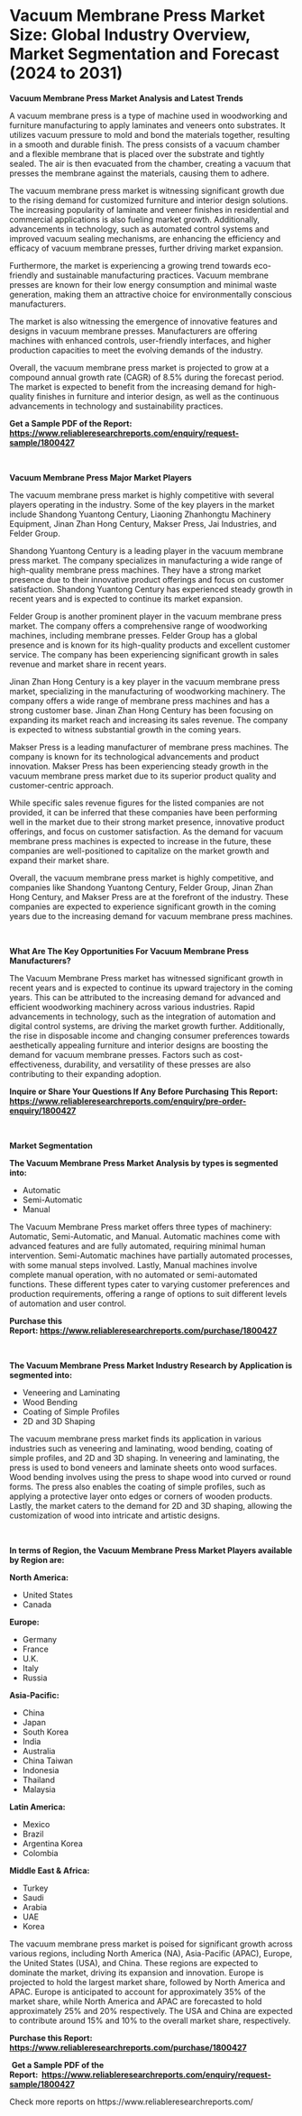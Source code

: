 <p><h1>Vacuum Membrane Press Market Size: Global Industry Overview, Market Segmentation and Forecast (2024 to 2031)</h1></p><p><strong>Vacuum Membrane Press Market Analysis and Latest Trends</strong></p>
<p><p>A vacuum membrane press is a type of machine used in woodworking and furniture manufacturing to apply laminates and veneers onto substrates. It utilizes vacuum pressure to mold and bond the materials together, resulting in a smooth and durable finish. The press consists of a vacuum chamber and a flexible membrane that is placed over the substrate and tightly sealed. The air is then evacuated from the chamber, creating a vacuum that presses the membrane against the materials, causing them to adhere.</p><p>The vacuum membrane press market is witnessing significant growth due to the rising demand for customized furniture and interior design solutions. The increasing popularity of laminate and veneer finishes in residential and commercial applications is also fueling market growth. Additionally, advancements in technology, such as automated control systems and improved vacuum sealing mechanisms, are enhancing the efficiency and efficacy of vacuum membrane presses, further driving market expansion.</p><p>Furthermore, the market is experiencing a growing trend towards eco-friendly and sustainable manufacturing practices. Vacuum membrane presses are known for their low energy consumption and minimal waste generation, making them an attractive choice for environmentally conscious manufacturers.</p><p>The market is also witnessing the emergence of innovative features and designs in vacuum membrane presses. Manufacturers are offering machines with enhanced controls, user-friendly interfaces, and higher production capacities to meet the evolving demands of the industry.</p><p>Overall, the vacuum membrane press market is projected to grow at a compound annual growth rate (CAGR) of 8.5% during the forecast period. The market is expected to benefit from the increasing demand for high-quality finishes in furniture and interior design, as well as the continuous advancements in technology and sustainability practices.</p></p>
<p><strong>Get a Sample PDF of the Report:&nbsp; <a href="https://www.reliableresearchreports.com/enquiry/request-sample/1800427">https://www.reliableresearchreports.com/enquiry/request-sample/1800427</a></strong></p>
<p>&nbsp;</p>
<p><strong>Vacuum Membrane Press Major Market Players</strong></p>
<p><p>The vacuum membrane press market is highly competitive with several players operating in the industry. Some of the key players in the market include Shandong Yuantong Century, Liaoning Zhanhongtu Machinery Equipment, Jinan Zhan Hong Century, Makser Press, Jai Industries, and Felder Group.</p><p>Shandong Yuantong Century is a leading player in the vacuum membrane press market. The company specializes in manufacturing a wide range of high-quality membrane press machines. They have a strong market presence due to their innovative product offerings and focus on customer satisfaction. Shandong Yuantong Century has experienced steady growth in recent years and is expected to continue its market expansion.</p><p>Felder Group is another prominent player in the vacuum membrane press market. The company offers a comprehensive range of woodworking machines, including membrane presses. Felder Group has a global presence and is known for its high-quality products and excellent customer service. The company has been experiencing significant growth in sales revenue and market share in recent years.</p><p>Jinan Zhan Hong Century is a key player in the vacuum membrane press market, specializing in the manufacturing of woodworking machinery. The company offers a wide range of membrane press machines and has a strong customer base. Jinan Zhan Hong Century has been focusing on expanding its market reach and increasing its sales revenue. The company is expected to witness substantial growth in the coming years.</p><p>Makser Press is a leading manufacturer of membrane press machines. The company is known for its technological advancements and product innovation. Makser Press has been experiencing steady growth in the vacuum membrane press market due to its superior product quality and customer-centric approach.</p><p>While specific sales revenue figures for the listed companies are not provided, it can be inferred that these companies have been performing well in the market due to their strong market presence, innovative product offerings, and focus on customer satisfaction. As the demand for vacuum membrane press machines is expected to increase in the future, these companies are well-positioned to capitalize on the market growth and expand their market share.</p><p>Overall, the vacuum membrane press market is highly competitive, and companies like Shandong Yuantong Century, Felder Group, Jinan Zhan Hong Century, and Makser Press are at the forefront of the industry. These companies are expected to experience significant growth in the coming years due to the increasing demand for vacuum membrane press machines.</p></p>
<p>&nbsp;</p>
<p><strong>What Are The Key Opportunities For Vacuum Membrane Press Manufacturers?</strong></p>
<p><p>The Vacuum Membrane Press market has witnessed significant growth in recent years and is expected to continue its upward trajectory in the coming years. This can be attributed to the increasing demand for advanced and efficient woodworking machinery across various industries. Rapid advancements in technology, such as the integration of automation and digital control systems, are driving the market growth further. Additionally, the rise in disposable income and changing consumer preferences towards aesthetically appealing furniture and interior designs are boosting the demand for vacuum membrane presses. Factors such as cost-effectiveness, durability, and versatility of these presses are also contributing to their expanding adoption.</p></p>
<p><strong>Inquire or Share Your Questions If Any Before Purchasing This Report: <a href="https://www.reliableresearchreports.com/enquiry/pre-order-enquiry/1800427">https://www.reliableresearchreports.com/enquiry/pre-order-enquiry/1800427</a></strong></p>
<p>&nbsp;</p>
<p><strong>Market Segmentation</strong></p>
<p><strong>The Vacuum Membrane Press Market Analysis by types is segmented into:</strong></p>
<p><ul><li>Automatic</li><li>Semi-Automatic</li><li>Manual</li></ul></p>
<p><p>The Vacuum Membrane Press market offers three types of machinery: Automatic, Semi-Automatic, and Manual. Automatic machines come with advanced features and are fully automated, requiring minimal human intervention. Semi-Automatic machines have partially automated processes, with some manual steps involved. Lastly, Manual machines involve complete manual operation, with no automated or semi-automated functions. These different types cater to varying customer preferences and production requirements, offering a range of options to suit different levels of automation and user control.</p></p>
<p><strong>Purchase this Report:&nbsp;<a href="https://www.reliableresearchreports.com/purchase/1800427">https://www.reliableresearchreports.com/purchase/1800427</a></strong></p>
<p>&nbsp;</p>
<p><strong>The Vacuum Membrane Press Market Industry Research by Application is segmented into:</strong></p>
<p><ul><li>Veneering and Laminating</li><li>Wood Bending</li><li>Coating of Simple Profiles</li><li>2D and 3D Shaping</li></ul></p>
<p><p>The vacuum membrane press market finds its application in various industries such as veneering and laminating, wood bending, coating of simple profiles, and 2D and 3D shaping. In veneering and laminating, the press is used to bond veneers and laminate sheets onto wood surfaces. Wood bending involves using the press to shape wood into curved or round forms. The press also enables the coating of simple profiles, such as applying a protective layer onto edges or corners of wooden products. Lastly, the market caters to the demand for 2D and 3D shaping, allowing the customization of wood into intricate and artistic designs.</p></p>
<p>&nbsp;</p>
<p><strong>In terms of Region, the Vacuum Membrane Press Market Players available by Region are:</strong></p>
<p>
    <p> <strong> North America: </strong>
        <ul>
            <li>United States</li>
            <li>Canada</li>
        </ul>
        </p> 
    <p> <strong> Europe: </strong>
        <ul>
            <li>Germany</li>
            <li>France</li>
            <li>U.K.</li>
            <li>Italy</li>
            <li>Russia</li>
        </ul>
        </p> 
    <p> <strong> Asia-Pacific: </strong>
        <ul>
            <li>China</li>
            <li>Japan</li>
            <li>South Korea</li>
            <li>India</li>
            <li>Australia</li>
            <li>China Taiwan</li>
            <li>Indonesia</li>
            <li>Thailand</li>
            <li>Malaysia</li>
        </ul>
        </p> 
    <p> <strong> Latin America: </strong>
        <ul>
            <li>Mexico</li>
            <li>Brazil</li>
            <li>Argentina Korea</li>
            <li>Colombia</li>
        </ul>
        </p> 
    <p> <strong> Middle East & Africa: </strong>
        <ul>
            <li>Turkey</li>
            <li>Saudi</li>
            <li>Arabia</li>
            <li>UAE</li>
            <li>Korea</li>
        </ul>
    </p>
    </p>
<p><p>The vacuum membrane press market is poised for significant growth across various regions, including North America (NA), Asia-Pacific (APAC), Europe, the United States (USA), and China. These regions are expected to dominate the market, driving its expansion and innovation. Europe is projected to hold the largest market share, followed by North America and APAC. Europe is anticipated to account for approximately 35% of the market share, while North America and APAC are forecasted to hold approximately 25% and 20% respectively. The USA and China are expected to contribute around 15% and 10% to the overall market share, respectively.</p></p>
<p><strong>Purchase this Report: <a href="https://www.reliableresearchreports.com/purchase/1800427">https://www.reliableresearchreports.com/purchase/1800427</a></strong></p>
<p>&nbsp;<strong>Get a Sample PDF of the Report:&nbsp;&nbsp;<a href="https://www.reliableresearchreports.com/enquiry/request-sample/1800427">https://www.reliableresearchreports.com/enquiry/request-sample/1800427</a></strong></p>
<p><strong></strong></p>
<p>Check more reports on https://www.reliableresearchreports.com/</p>